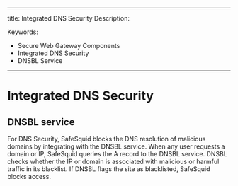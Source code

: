 

---
title: Integrated DNS Security
Description: 

Keywords:
- Secure Web Gateway Components
- Integrated DNS Security
- DNSBL Service
---

# Integrated DNS Security

## DNSBL service

For DNS Security, SafeSquid blocks the DNS resolution of malicious domains by integrating with the DNSBL service. When any user requests a domain or IP, SafeSquid queries the A record to the DNSBL service. DNSBL checks whether the IP or domain is associated with malicious or harmful traffic in its blacklist. If DNSBL flags the site as blacklisted, SafeSquid blocks access.
